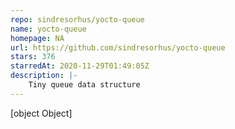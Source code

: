 ```yaml
---
repo: sindresorhus/yocto-queue
name: yocto-queue
homepage: NA
url: https://github.com/sindresorhus/yocto-queue
stars: 376
starredAt: 2020-11-29T01:49:05Z
description: |-
    Tiny queue data structure
---
```


[object Object]
